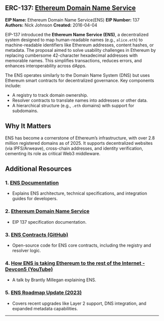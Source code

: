 ## ERC-137: [Ethereum Domain Name Service](https://eips.ethereum.org/EIPS/eip-137)

**EIP Name:** Ethereum Domain Name Service(ENS)
**EIP Number:** 137
**Authors:** Nick Johnson
**Created:** 2016-04-04

EIP-137 introduced the **Ethereum Name Service (ENS)**, a decentralized system designed to map human-readable names (e.g., `alice.eth`) to machine-readable identifiers like Ethereum addresses, content hashes, or metadata. The proposal aimed to solve usability challenges in Ethereum by replacing cumbersome 42-character hexadecimal addresses with memorable names. This simplifies transactions, reduces errors, and enhances interoperability across dApps.

The ENS operates similarly to the Domain Name System (DNS) but uses Ethereum smart contracts for decentralized governance. Key components include:

- A registry to track domain ownership.
- Resolver contracts to translate names into addresses or other data.
- A hierarchical structure (e.g., `.eth` domains) with support for subdomains.

## Why It Matters

ENS has become a cornerstone of Ethereum’s infrastructure, with over 2.8 million registered domains as of 2025. It supports decentralized websites (via IPFS/Arweave), cross-chain addresses, and identity verification, cementing its role as critical Web3 middleware.

## Additional Resources

### 1. [ENS Documentation](https://docs.ens.domains/)

- Explains ENS architecture, technical specifications, and integration guides for developers.

### 2. [Ethereum Domain Name Service](https://eips.ethereum.org/EIPS/eip-137)

- EIP 137 specification documentation.

### 3. [ENS Contracts (GitHub)](https://github.com/ensdomains/ens-contracts)

- Open-source code for ENS core contracts, including the registry and resolver logic.

### 4. [How ENS is taking Ethereum to the rest of the Internet - Devcon5 (YouTube)](https://youtu.be/lys0yVxQt-o?si=vQ2uKHKVImBu0PEY)

- A talk by Brantly Millegan explaining ENS.

### 5. [ENS Roadmap Update (2023)](https://ens.domains/blog/)

- Covers recent upgrades like Layer 2 support, DNS integration, and expanded metadata capabilities.

---
